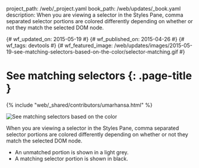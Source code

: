 project_path: /web/_project.yaml book_path: /web/updates/_book.yaml description: When you are viewing a selector in the Styles Pane, comma separated selector portions are colored differently depending on whether or not they match the selected DOM node.

{# wf_updated_on: 2015-05-19 #} {# wf_published_on: 2015-04-26 #} {# wf_tags: devtools #} {# wf_featured_image: /web/updates/images/2015-05-19-see-matching-selectors-based-on-the-color/selector-matching.gif #}

# See matching selectors {: .page-title }

{% include "web/_shared/contributors/umarhansa.html" %}

<img src="/web/updates/images/2015-05-19-see-matching-selectors-based-on-the-color/selector-matching.gif" alt="See matching selectors based on the color" />

When you are viewing a selector in the Styles Pane, comma separated selector portions are colored differently depending on whether or not they match the selected DOM node.

<ul>
  
<li>An unmatched portion is shown in a light grey.</li>
<li>A matching selector portion is shown in black.</li>
</ul>